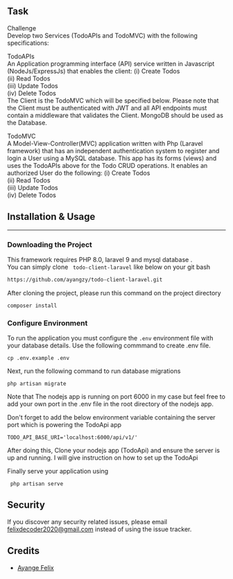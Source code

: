 
## Task
Challenge <br>
Develop two Services (TodoAPIs and TodoMVC) with the following specifications: <br>

TodoAPIs <br>
An Application programming interface (API) service written in Javascript (NodeJs/ExpressJs)
that enables the client:
(i) Create Todos <br>
(ii) Read Todos <br>
(iii) Update Todos <br>
(iv) Delete Todos <br>
The Client is the TodoMVC which will be specified below. Please note that the Client must
be authenticated with JWT and all API endpoints must contain a middleware that validates
the Client. MongoDB should be used as the Database. <br>

TodoMVC <br>
A Model-View-Controller(MVC) application written with Php (Laravel framework) that has
an independent authentication system to register and login a User using a MySQL database.
This app has its forms (views) and uses the TodoAPIs above for the Todo CRUD operations.
It enables an authorized User do the following:
(i) Create Todos <br>
(ii) Read Todos<br>
(iii) Update Todos<br>
(iv) Delete Todos<br>
## Installation & Usage
<hr/>

### Downloading the Project


This framework requires PHP 8.0, laravel 9 and mysql database
.  
You can simply clone  `` todo-client-laravel`` like below on your git bash

```bash
https://github.com/ayangzy/todo-client-laravel.git
```
After cloning the project, please run this command on the project directory
```
composer install
```
### Configure Environment
To run the application you must configure the ```.env``` environment file with your database details. Use the following commmand to create .env file. 
```
cp .env.example .env

```

Next, run the following command  to run database migrations
```
php artisan migrate
```

Note that The nodejs app is running on port 6000 in my case but feel free to add your own port in the .env file in the root directory of the nodejs app. 

Don't forget to add the below environment variable containing the server port which is powering the TodoApi app
```
TODO_API_BASE_URI='localhost:6000/api/v1/'
```

After doing this, Clone your nodejs app (TodoApi) and ensure the server is up and running. I will give instruction on how to set up the TodoApi

Finally serve your application using

```
 php artisan serve
```

## Security

If you discover any security related issues, please email felixdecoder2020@gmail.com instead of using the issue tracker.

## Credits

- [Ayange Felix](https://github.com/ayangzy)


